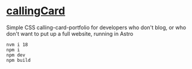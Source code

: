 # [callingCard](https://madrcallingcard.netlify.app/)
Simple CSS calling-card-portfolio for developers who don't blog, or who don't want to put up a full website, running in Astro
```
nvm i 18
npm i
npm dev
npm build
```


